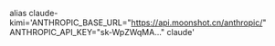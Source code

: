 alias claude-kimi='ANTHROPIC_BASE_URL="https://api.moonshot.cn/anthropic/" ANTHROPIC_API_KEY="sk-WpZWqMA..." claude'
